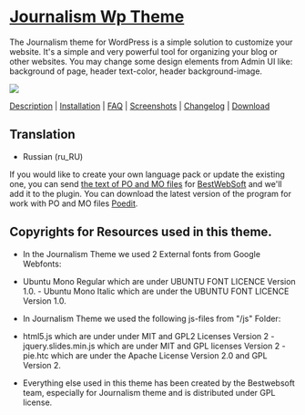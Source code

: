 <a href="http://bestwebsoft.com/theme/journalism/" target=_blank>Journalism Wp Theme</a>
===================

The Journalism theme for WordPress is a simple solution to customize your website. It's a simple and very powerful tool for organizing your blog or other websites. You may change some design elements from Admin UI like: background of page, header text-color, header background-image.

<img src="http://bestwebsoft.com/wp-content/uploads/2013/12/banner1.jpg" />

<a href="http://bestwebsoft.com/products/journalism/description" target=_blank>Description</a> | 
<a href="http://bestwebsoft.com/products/journalism/installation" target=_blank>Installation</a> | 
<a href="http://bestwebsoft.com/products/journalism/faq" target=_blank>FAQ</a> | 
<a href="http://bestwebsoft.com/products/journalism/screenshots" target=_blank>Screenshots</a> | 
<a href="http://bestwebsoft.com/products/journalism/changelog" target=_blank>Changelog</a> | 
<a href="http://bestwebsoft.com/products/journalism/" target=_blank>Download</a>

Translation
-----------------------------
* Russian (ru_RU)

If you would like to create your own language pack or update the existing one, you can send <a href="http://codex.wordpress.org/Translating_WordPress" target="_blank">the text of PO and MO files</a> for <a href="http://support.bestwebsoft.com" target="_blank">BestWebSoft</a> and we'll add it to the plugin. You can download the latest version of the program for work with PO and MO files  <a href="http://www.poedit.net/download.php" target="_blank">Poedit</a>.


Copyrights for Resources used in this theme.
-----------------------------

* In the Journalism Theme we used 2 External fonts from Google Webfonts:
 - Ubuntu Mono Regular which are under UBUNTU FONT LICENCE Version 1.0. - Ubuntu Mono Italic which are under the UBUNTU FONT LICENCE Version 1.0.
* In Journalism Theme we used the following js-files from "/js" Folder:
 - html5.js which are under under MIT and GPL2 Licenses Version 2 - jquery.slides.min.js which are under MIT and GPL licenses Version 2 - pie.htc which are under the Apache License Version 2.0 and GPL Version 2.
* Everything else used in this theme has been created by the Bestwebsoft team,
especially for Journalism theme and is distributed under GPL license.
